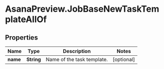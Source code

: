 # AsanaPreview.JobBaseNewTaskTemplateAllOf

## Properties

Name | Type | Description | Notes
------------ | ------------- | ------------- | -------------
**name** | **String** | Name of the task template. | [optional] 


